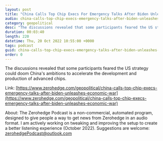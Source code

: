 ```yaml
---
layout: post
title: "China Calls Top Chip Execs For Emergency Talks After Biden Unleashes Economic War"
audio: china-calls-top-chip-execs-emergency-talks-after-biden-unleashes-economic-war-0
category: geopolitical
desc: "The discussions revealed that some participants feared the US strategy could doom China's ambitions to accelerate the development and production of advanced chips."
duration: 00:03:40
length: 220
datetime: Thu, 20 Oct 2022 10:55:00 +0000
tags: podcast
guid: china-calls-top-chip-execs-emergency-talks-after-biden-unleashes-economic-war-0
order: 0
---
```

The discussions revealed that some participants feared the US strategy could doom China's ambitions to accelerate the development and production of advanced chips.

Link: [https://www.zerohedge.com/geopolitical/china-calls-top-chip-execs-emergency-talks-after-biden-unleashes-economic-war](https://www.zerohedge.com/geopolitical/china-calls-top-chip-execs-emergency-talks-after-biden-unleashes-economic-war)

About: The Zerohedge Podcast is a non-commercial, automated program, designed to give people a way to get news from Zerohedge in an audio format.  I am actively working on tweaking and improving the setup to create a better listening experience (October 2022).  Suggestions are welcome: [zerohedgePodcast@outlook.com](mailto:zerohedgePodcast@outlook.com)